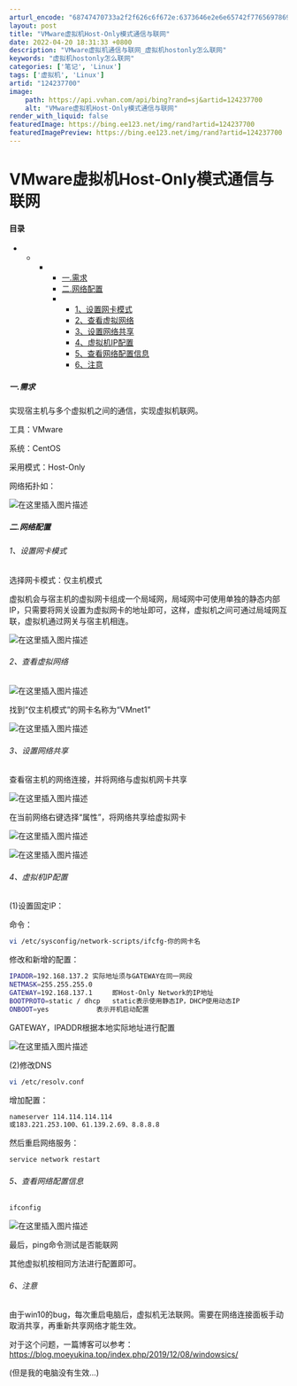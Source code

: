 ```yaml
---
arturl_encode: "68747470733a2f2f626c6f672e:6373646e2e6e65742f77656978696e5f34343733323337392f:61727469636c652f64657461696c732f313234323337373030"
layout: post
title: "VMware虚拟机Host-Only模式通信与联网"
date: 2022-04-20 18:31:33 +0800
description: "VMware虚拟机通信与联网_虚拟机hostonly怎么联网"
keywords: "虚拟机hostonly怎么联网"
categories: ['笔记', 'Linux']
tags: ['虚拟机', 'Linux']
artid: "124237700"
image:
    path: https://api.vvhan.com/api/bing?rand=sj&artid=124237700
    alt: "VMware虚拟机Host-Only模式通信与联网"
render_with_liquid: false
featuredImage: https://bing.ee123.net/img/rand?artid=124237700
featuredImagePreview: https://bing.ee123.net/img/rand?artid=124237700
---
```


# VMware虚拟机Host-Only模式通信与联网

#### 目录

* + - * [一.需求](#_1)
      * [二.网络配置](#_8)
      * + [1、设置网卡模式](#1_9)
        + [2、查看虚拟网络](#2_13)
        + [3、设置网络共享](#3_17)
        + [4、虚拟机IP配置](#4IP_23)
        + [5、查看网络配置信息](#5_52)
        + [6、注意](#6_60)

##### 一.需求

实现宿主机与多个虚拟机之间的通信，实现虚拟机联网。
  
工具：VMware
  
系统：CentOS
  
采用模式：Host-Only
  
网络拓扑如：
  
![在这里插入图片描述](https://i-blog.csdnimg.cn/blog_migrate/8f452a682dc064c5759f75de8c040bfd.png)

##### 二.网络配置

###### 1、设置网卡模式

选择网卡模式：仅主机模式
  
虚拟机会与宿主机的虚拟网卡组成一个局域网，局域网中可使用单独的静态内部IP，只需要将网关设置为虚拟网卡的地址即可，这样，虚拟机之间可通过局域网互联，虚拟机通过网关与宿主机相连。
  
![在这里插入图片描述](https://i-blog.csdnimg.cn/blog_migrate/473ec29cefe5fa8295cb4c9e2b885163.png)

###### 2、查看虚拟网络

![在这里插入图片描述](https://i-blog.csdnimg.cn/blog_migrate/1a73f74a1c061effee57548d04f5ac4f.png)
  
找到“仅主机模式”的网卡名称为“VMnet1”
  
![在这里插入图片描述](https://i-blog.csdnimg.cn/blog_migrate/4c3156737c2ceeee8eaa1ff04826cada.png)

###### 3、设置网络共享

查看宿主机的网络连接，并将网络与虚拟机网卡共享
  
![在这里插入图片描述](https://i-blog.csdnimg.cn/blog_migrate/e68badd8567f8954f1bc158a3fac5259.png)
  
在当前网络右键选择“属性”，将网络共享给虚拟网卡
  
![在这里插入图片描述](https://i-blog.csdnimg.cn/blog_migrate/d8fe827c855d67ca23e93a052eb4c811.png)
  
![在这里插入图片描述](https://i-blog.csdnimg.cn/blog_migrate/4d5ed10edb50b1114d8a9f5e53e2072e.png)

###### 4、虚拟机IP配置

(1)设置固定IP：
  
命令：

```bash
vi /etc/sysconfig/network-scripts/ifcfg-你的网卡名

```

修改和新增的配置：

```bash
IPADDR=192.168.137.2 实际地址须与GATEWAY在同一网段
NETMASK=255.255.255.0
GATEWAY=192.168.137.1	  即Host-Only Network的IP地址
BOOTPROTO=static / dhcp	  static表示使用静态IP，DHCP使用动态IP
ONBOOT=yes      	  表示开机启动配置

```

GATEWAY，IPADDR根据本地实际地址进行配置
  
![在这里插入图片描述](https://i-blog.csdnimg.cn/blog_migrate/181114bdfc09472c6c75e05ed7de0880.png)
  
(2)修改DNS

```bash
vi /etc/resolv.conf

```

增加配置：

```bash
nameserver 114.114.114.114
或183.221.253.100、61.139.2.69、8.8.8.8

```

然后重启网络服务：

```bash
service network restart

```

###### 5、查看网络配置信息

```bash
ifconfig

```

![在这里插入图片描述](https://i-blog.csdnimg.cn/blog_migrate/f77f9a74d2cda9fd493e9773f88d2176.png)
  
最后，ping命令测试是否能联网
  
其他虚拟机按相同方法进行配置即可。

###### 6、注意

由于win10的bug，每次重启电脑后，虚拟机无法联网。需要在网络连接面板手动取消共享，再重新共享网络才能生效。
  
对于这个问题，一篇博客可以参考：https://blog.moeyukina.top/index.php/2019/12/08/windowsics/
  
(但是我的电脑没有生效…)